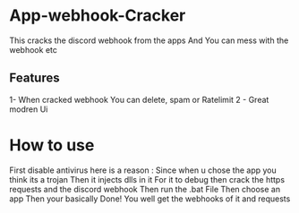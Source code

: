 # App-webhook-Cracker
This cracks the discord webhook from the apps And You can mess with the webhook etc
## Features
1- When cracked webhook You can delete, spam or Ratelimit
2 - Great modren Ui
# How to use
First disable antivirus here is a reason : Since when u chose the app you think its a trojan Then it injects dlls in it For it to debug then crack the https requests and the discord webhook 
Then run the .bat File Then choose an app Then your basically Done! You well get the webhooks of it and requests
